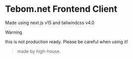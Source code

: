 # Tebom.net Frontend Client

Made using next.js v15 and tailwindcss v4.0

> [!WARNING]
> this is not production ready. Please be careful when using it!

> made by high-house.
